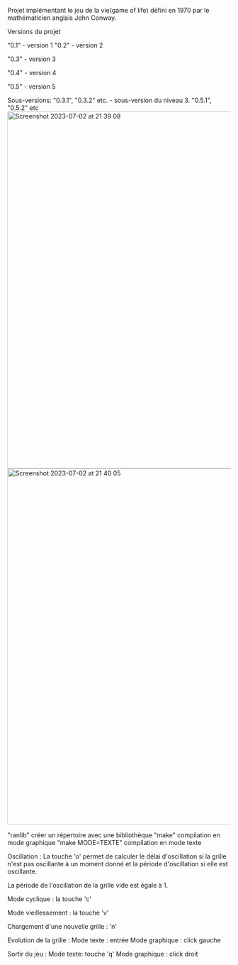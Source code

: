 Projet implémentant le jeu de la vie(game of life) défini en 1970 par le mathématicien anglais John Conway.

Versions du projet

"0.1" - version 1
"0.2" - version 2

"0.3" - version 3

"0.4" - version 4

"0.5" - version 5

Sous-versions:
"0.3.1", "0.3.2" etc. - sous-version du niveau 3.
"0.5.1", "0.5.2" etc
<img width="805" alt="Screenshot 2023-07-02 at 21 39 08" src="https://github.com/sabinaaskerova/gol/assets/91430159/c2a2e015-f651-4db6-9292-c795f1301795">
<img width="804" alt="Screenshot 2023-07-02 at 21 40 05" src="https://github.com/sabinaaskerova/gol/assets/91430159/bd23027f-b651-4458-ac3a-53693f598d3a">


"ranlib" créer un répertoire avec une bibliothèque
"make" compilation en mode graphique
"make MODE=TEXTE" compilation en mode texte

Oscillation :
La touche 'o' permet de calculer le délai d'oscillation si la grille n'est pas oscillante à un moment donné et la période d'oscillation si elle est oscillante.

La période de l'oscillation de la grille vide est égale à 1.

Mode cyclique : la touche 'c'

Mode vieillessement : la touche 'v'

Chargement d'une nouvelle grille : 'n'

Evolution de la grille : 
Mode texte : entrée
Mode graphique : click gauche

Sortir du jeu : 
Mode texte: touche 'q'
Mode graphique : click droit
